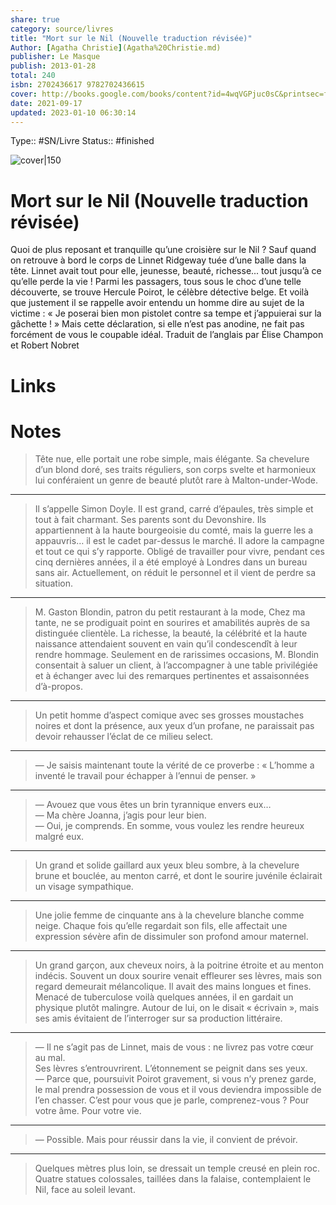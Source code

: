 ```yaml
---
share: true 
category: source/livres
title: "Mort sur le Nil (Nouvelle traduction révisée)"
Author: [Agatha Christie](Agatha%20Christie.md)
publisher: Le Masque
publish: 2013-01-28
total: 240
isbn: 2702436617 9782702436615
cover: http://books.google.com/books/content?id=4wqVGPjuc0sC&printsec=frontcover&img=1&zoom=1&edge=curl&source=gbs_api
date: 2021-09-17
updated: 2023-01-10 06:30:14
---
```

Type:: #SN/Livre 
Status:: #finished 

![cover|150](http://books.google.com/books/content?id=4wqVGPjuc0sC&printsec=frontcover&img=1&zoom=1&edge=curl&source=gbs_api)

# Mort sur le Nil (Nouvelle traduction révisée)

Quoi de plus reposant et tranquille qu’une croisière sur le Nil ? Sauf quand on retrouve à bord le corps de Linnet Ridgeway tuée d’une balle dans la tête. Linnet avait tout pour elle, jeunesse, beauté, richesse... tout jusqu’à ce qu’elle perde la vie ! Parmi les passagers, tous sous le choc d’une telle découverte, se trouve Hercule Poirot, le célèbre détective belge. Et voilà que justement il se rappelle avoir entendu un homme dire au sujet de la victime : « Je poserai bien mon pistolet contre sa tempe et j’appuierai sur la gâchette ! » Mais cette déclaration, si elle n’est pas anodine, ne fait pas forcément de vous le coupable idéal. Traduit de l’anglais par Élise Champon et Robert Nobret

# Links

# Notes
  
>Tête nue, elle portait une robe simple, mais élégante. Sa chevelure d’un blond doré, ses traits réguliers, son corps svelte et harmonieux lui conféraient un genre de beauté plutôt rare à Malton-under-Wode.  
  
*****  
  
> Il s’appelle Simon Doyle. Il est grand, carré d’épaules, très simple et tout à fait charmant. Ses parents sont du Devonshire. Ils appartiennent à la haute bourgeoisie du comté, mais la guerre les a appauvris… il est le cadet par-dessus le marché. Il adore la campagne et tout ce qui s’y rapporte. Obligé de travailler pour vivre, pendant ces cinq dernières années, il a été employé à Londres dans un bureau sans air. Actuellement, on réduit le personnel et il vient de perdre sa situation.  
  
*****  
  
> M. Gaston Blondin, patron du petit restaurant à la mode, Chez ma tante, ne se prodiguait point en sourires et amabilités auprès de sa distinguée clientèle. La richesse, la beauté, la célébrité et la haute naissance attendaient souvent en vain qu’il condescendît à leur rendre hommage. Seulement en de rarissimes occasions, M. Blondin consentait à saluer un client, à l’accompagner à une table privilégiée et à échanger avec lui des remarques pertinentes et assaisonnées d’à-propos.  
  
*****  
  
> Un petit homme d’aspect comique avec ses grosses moustaches noires et dont la présence, aux yeux d’un profane, ne paraissait pas devoir rehausser l’éclat de ce milieu select.  
  
*****  
  
> — Je saisis maintenant toute la vérité de ce proverbe : « L’homme a inventé le travail pour échapper à l’ennui de penser. »  
  
*****  
  
> — Avouez que vous êtes un brin tyrannique envers eux…  
— Ma chère Joanna, j’agis pour leur bien.  
— Oui, je comprends. En somme, vous voulez les rendre heureux malgré eux.  
  
*****  
  
> Un grand et solide gaillard aux yeux bleu sombre, à la chevelure brune et bouclée, au menton carré, et dont le sourire juvénile éclairait un visage sympathique.  
  
*****  
  
> Une jolie femme de cinquante ans à la chevelure blanche comme neige. Chaque fois qu’elle regardait son fils, elle affectait une expression sévère afin de dissimuler son profond amour maternel.  
  
*****  
  
> Un grand garçon, aux cheveux noirs, à la poitrine étroite et au menton indécis. Souvent un doux sourire venait effleurer ses lèvres, mais son regard demeurait mélancolique. Il avait des mains longues et fines.  
Menacé de tuberculose voilà quelques années, il en gardait un physique plutôt malingre. Autour de lui, on le disait « écrivain », mais ses amis évitaient de l’interroger sur sa production littéraire.  
  
*****  
  
> — Il ne s’agit pas de Linnet, mais de vous : ne livrez pas votre cœur au mal.  
Ses lèvres s’entrouvrirent. L’étonnement se peignit dans ses yeux.  
— Parce que, poursuivit Poirot gravement, si vous n’y prenez garde, le mal prendra possession de vous et il vous deviendra impossible de l’en chasser. C’est pour vous que je parle, comprenez-vous ? Pour votre âme. Pour votre vie.  
  
*****  
  
> — Possible. Mais pour réussir dans la vie, il convient de prévoir.  
  
*****  
  
> Quelques mètres plus loin, se dressait un temple creusé en plein roc. Quatre statues colossales, taillées dans la falaise, contemplaient le Nil, face au soleil levant.